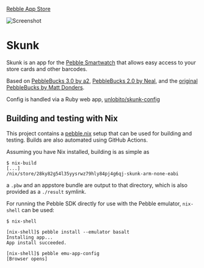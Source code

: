 [Rebble App Store](https://apps.rebble.io/en_US/application/553aaf29bf1a5965020000c8)

![Screenshot](screenshot.png)

Skunk
===============

Skunk is an app for the [Pebble Smartwatch](https://getpebble.com) that allows easy access to your store cards and other barcodes.

Based on [PebbleBucks 3.0 by a2](https://github.com/a2/PebbleBucks), [PebbleBucks 2.0 by Neal](https://github.com/Neal/PebbleBucks), and the [original PebbleBucks by Matt Donders](https://github.com/mattdonders/PebbleBucks).

Config is handled via a Ruby web app, [unlobito/skunk-config](https://github.com/unlobito/skunk-config)

Building and testing with Nix
-----------------------------

This project contains a [pebble.nix](https://github.com/Sorixelle/pebble.nix)
setup that can be used for building and testing. Builds are also automated
using GitHub Actions.

Assuming you have Nix installed, building is as simple as

```
$ nix-build
[...]
/nix/store/28ky82g54l35yysrwz79hly84pj4g6qj-skunk-arm-none-eabi
```

a `.pbw` and an appstore bundle are output to that directory, which is also
provided as a `./result` symlink.

For running the Pebble SDK directly for use with the Pebble emulator,
`nix-shell` can be used:

```
$ nix-shell

[nix-shell]$ pebble install --emulator basalt
Installing app...
App install succeeded.

[nix-shell]$ pebble emu-app-config
[Browser opens]
```
